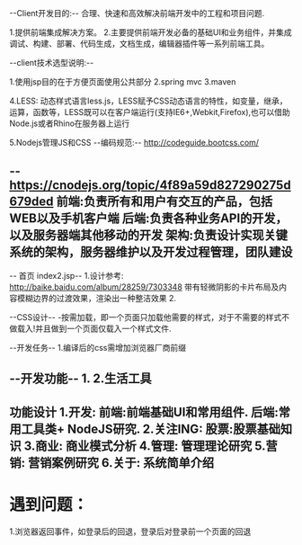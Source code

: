 --Client开发目的:--
合理、快速和高效解决前端开发中的工程和项目问题.

1.提供前端集成解决方案。
2.主要提供前端开发必备的基础UI和业务组件，并集成调试、构建、部署、代码生成，文档生成，编辑器插件等一系列前端工具。



--client技术选型说明:--

1.使用jsp目的在于方便页面使用公共部分
2.spring mvc
3.maven

4.LESS:
	动态样式语言less.js，LESS赋予CSS动态语言的特性，如变量，继承，运算，函数等，LESS既可以在客户端运行(支持IE6+,Webkit,Firefox),也可以借助Node.js或者Rhino在服务器上运行

5.Nodejs管理JS和CSS
--编码规范:--
http://codeguide.bootcss.com/




--https://cnodejs.org/topic/4f89a59d827290275d679ded
 前端:负责所有和用户有交互的产品，包括WEB以及手机客户端
 后端:负责各种业务API的开发，以及服务器端其他移动的开发
 架构:负责设计实现关键系统的架构，服务器维护以及开发过程管理，团队建设
--

-- 首页 index2.jsp--
 1.设计参考:
  http://baike.baidu.com/album/28259/7303348
  带有轻微阴影的卡片布局及内容模糊边界的过渡效果，渲染出一种整洁效果
 2.


--CSS设计--
-按需加载，即一个页面只加载他需要的样式，对于不需要的样式不做载入!并且做到一个页面仅载入一个样式文件.



--开发任务--
1.编译后的css需增加浏览器厂商前缀

--开发功能--
1.
2.生活工具
-------
功能设计
1.开发:
  前端:前端基础UI和常用组件.
  后端:常用工具类+ NodeJS研究.
2.关注ING:
  股票:股票基础知识
3.商业:
  商业模式分析
4.管理:
  管理理论研究
5.营销:
  营销案例研究
6.关于:
  系统简单介绍
-------

遇到问题：
===
1.浏览器返回事件，如登录后的回退，登录后对登录前一个页面的回退
